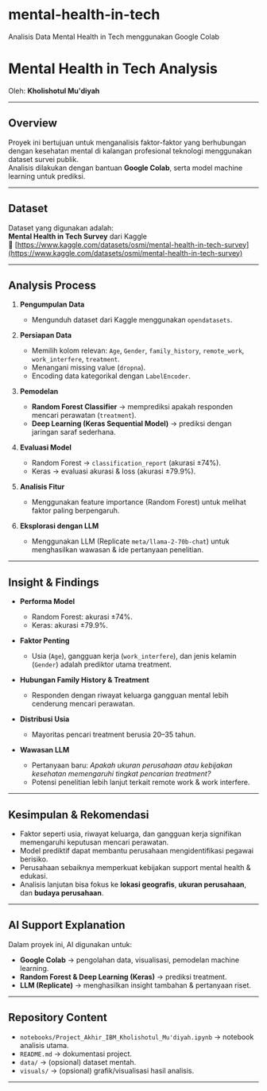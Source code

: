 # mental-health-in-tech
Analisis Data Mental Health in Tech menggunakan Google Colab

# Mental Health in Tech Analysis

Oleh: **Kholishotul Mu'diyah**

---

## Overview
Proyek ini bertujuan untuk menganalisis faktor-faktor yang berhubungan dengan kesehatan mental di kalangan profesional teknologi menggunakan dataset survei publik.  
Analisis dilakukan dengan bantuan **Google Colab**, serta model machine learning untuk prediksi.

---

## Dataset
Dataset yang digunakan adalah:  
**Mental Health in Tech Survey** dari Kaggle  
🔗 [https://www.kaggle.com/datasets/osmi/mental-health-in-tech-survey](https://www.kaggle.com/datasets/osmi/mental-health-in-tech-survey)

---

## Analysis Process
1. **Pengumpulan Data**  
   - Mengunduh dataset dari Kaggle menggunakan `opendatasets`.

2. **Persiapan Data**  
   - Memilih kolom relevan: `Age`, `Gender`, `family_history`, `remote_work`, `work_interfere`, `treatment`.  
   - Menangani missing value (`dropna`).  
   - Encoding data kategorikal dengan `LabelEncoder`.

3. **Pemodelan**  
   - **Random Forest Classifier** → memprediksi apakah responden mencari perawatan (`treatment`).  
   - **Deep Learning (Keras Sequential Model)** → prediksi dengan jaringan saraf sederhana.

4. **Evaluasi Model**  
   - Random Forest → `classification_report` (akurasi ±74%).  
   - Keras → evaluasi akurasi & loss (akurasi ±79.9%).

5. **Analisis Fitur**  
   - Menggunakan feature importance (Random Forest) untuk melihat faktor paling berpengaruh.

6. **Eksplorasi dengan LLM**  
   - Menggunakan LLM (Replicate `meta/llama-2-70b-chat`) untuk menghasilkan wawasan & ide pertanyaan penelitian.

---

## Insight & Findings
- **Performa Model**  
  - Random Forest: akurasi ±74%.  
  - Keras: akurasi ±79.9%.  

- **Faktor Penting**  
  - Usia (`Age`), gangguan kerja (`work_interfere`), dan jenis kelamin (`Gender`) adalah prediktor utama treatment.  

- **Hubungan Family History & Treatment**  
  - Responden dengan riwayat keluarga gangguan mental lebih cenderung mencari perawatan.  

- **Distribusi Usia**  
  - Mayoritas pencari treatment berusia 20–35 tahun.  

- **Wawasan LLM**  
  - Pertanyaan baru: *Apakah ukuran perusahaan atau kebijakan kesehatan memengaruhi tingkat pencarian treatment?*  
  - Potensi penelitian lebih lanjut terkait remote work & work interfere.  

---

## Kesimpulan & Rekomendasi
- Faktor seperti usia, riwayat keluarga, dan gangguan kerja signifikan memengaruhi keputusan mencari perawatan.  
- Model prediktif dapat membantu perusahaan mengidentifikasi pegawai berisiko.  
- Perusahaan sebaiknya memperkuat kebijakan support mental health & edukasi.  
- Analisis lanjutan bisa fokus ke **lokasi geografis**, **ukuran perusahaan**, dan **budaya perusahaan**.  

---

## AI Support Explanation
Dalam proyek ini, AI digunakan untuk:
- **Google Colab** → pengolahan data, visualisasi, pemodelan machine learning.  
- **Random Forest & Deep Learning (Keras)** → prediksi treatment.  
- **LLM (Replicate)** → menghasilkan insight tambahan & pertanyaan riset.  

---

## Repository Content
- `notebooks/Project_Akhir_IBM_Kholishotul_Mu'diyah.ipynb` → notebook analisis utama.  
- `README.md` → dokumentasi project.  
- `data/` → (opsional) dataset mentah.  
- `visuals/` → (opsional) grafik/visualisasi hasil analisis.  

---
